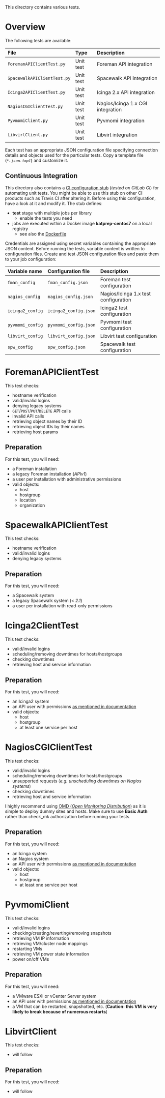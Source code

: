 This directory contains various tests.

# Overview
The following tests are available:

| File          | Type | Description |
|:------------- |:---- |:----------- |
| `ForemanAPIClientTest.py` | Unit test | Foreman API integration |
| `SpacewalkAPIClientTest.py` | Unit test | Spacewalk API integration |
| `Icinga2APIClientTest.py` | Unit test | Icinga 2.x API integration |
| `NagiosCGIClientTest.py` | Unit test | Nagios/Icinga 1.x CGI integration |
| `PyvmomiClient.py` | Unit test | Pyvmomi integration |
| `LibvirtClient.py` | Unit test | Libvirt integration |

Each test has an appropriate JSON configuration file specifying connection details and objects used for the particular tests. Copy a template file (*`*.json.tmpl`*) and customize it.

## Continuous Integration
This directory also contains a [CI configuration stub](.gitlab-ci.yml) (*tested on GitLab CI*) for automating unit tests. You might be able to use this stub on other CI products such as Travis CI after altering it. Before using this configuration, have a look at it and modify it. The stub defines:
- **test** stage with multiple jobs per library
  - enable the tests you need
- jobs are executed within a Docker image **katprep-centos7** on a local registry
  - see also the [Dockerfile](tmpl-katprep-centos7/Dockerfile)

Credentials are assigned using secret variables containing the appropriate JSON content. Before running the tests, variable content is written to configuration files. Create and test JSON configuration files and paste them to your job configuration:

| Variable name | Configuration file | Description |
|:------------- |:------------------ |:----------- |
| `fman_config` | `fman_config.json` | Foreman test configuration |
| `nagios_config` | `nagios_config.json` | Nagios/Icinga 1.x test configuration |
| `icinga2_config` | `icinga2_config.json` | Icinga2 test configuration |
| `pyvmomi_config` | `pyvmomi_config.json` | Pyvmomi test configuration |
| `libvirt_config` | `libvirt_config.json` | Libvirt test configuration |
| `spw_config` | `spw_config.json` | Spacewalk test configuration |

# ForemanAPIClientTest
This test checks:
- hostname verification
- valid/invalid logins
- denying legacy systems
- `GET`/`POST`/`PUT`/`DELETE` API calls
- invalid API calls
- retrieving object names by their ID
- retrieving object IDs by their names
- retrieving host params

## Preparation
For this test, you will need:
- a Foreman installation
- a legacy Foreman installation (*APIv1*)
- a user per installation with administrative permissions
- valid objects:
  - host
  - hostgroup
  - location
  - organization
  
# SpacewalkAPIClientTest
This test checks:
- hostname verification
- valid/invalid logins
- denying legacy systems

## Preparation
For this test, you will need:
- a Spacewalk system
- a legacy Spacewalk system (*< 2.1*)
- a user per installation with read-only permissions

# Icinga2ClientTest
This test checks:
- valid/invalid logins
- scheduling/removing downtimes for hosts/hostgroups
- checking downtimes
- retrieving host and service information

## Preparation
For this test, you will need:
- an Icinga2 system
- an API user with permissions [as mentioned in documentation](https://stdevel.github.io/katprep/installation.html#api-users)
- valid objects:
  - host
  - hostgroup
  - at least one service per host

# NagiosCGIClientTest
This test checks:
- valid/invalid logins
- scheduling/removing downtimes for hosts/hostgroups
- unsupported requests (*e.g. unscheduling downtimes on Nagios systems*)
- checking downtimes
- retrieving host and service information

I highly recommend using [OMD (*Open Monitoring Distribution*)](http://omdistro.org/) as it is simple to deploy dummy sites and hosts. Make sure to use **Basic Auth** rather than check_mk authorization before running your tests.

## Preparation
For this test, you will need:
- an Icinga system
- an Nagios system
- an API user with permissions [as mentioned in documentation](https://stdevel.github.io/katprep/installation.html#api-users)
- valid objects:
  - host
  - hostgroup
  - at least one service per host

# PyvmomiClient
This test checks:
- valid/invalid logins
- checking/creating/reverting/removing snapshots
- retrieving VM IP information
- retrieving VM/cluster node mappings
- restarting VMs
- retrieving VM power state information
- power on/off VMs

## Preparation
For this test, you will need:
- a VMware ESXi or vCenter Server system
- an API user with permissions [as mentioned in documentation](https://stdevel.github.io/katprep/installation.html#api-users)
- a VM that can be restarted, snapshotted, etc. (**Caution: this VM is very likely to break because of numerous restarts**)

# LibvirtClient
This test checks:
- will follow

## Preparation
For this test, you will need:
- will follow
